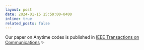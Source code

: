 ```yaml
---
layout: post
date: 2024-01-15 15:59:00-0400
inline: true
related_posts: false
---
```


Our paper on Anytime codes is published in <a href="https://ieeexplore.ieee.org/abstract/document/10251791">IEEE Transactions on Communications</a> :sparkles:

